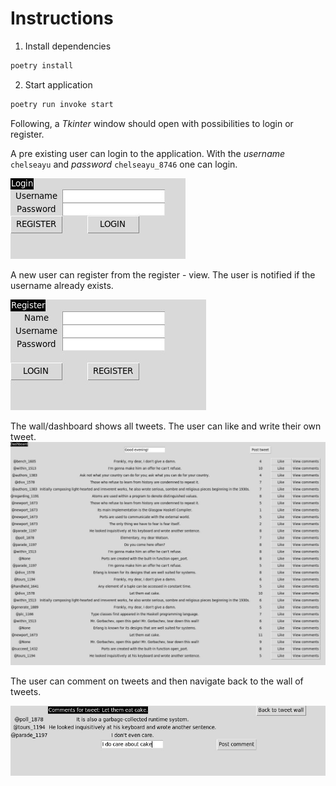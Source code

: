 # Instructions 

1. Install dependencies

```bash
poetry install
```

2. Start application 

```bash
poetry run invoke start
```

Following, a *Tkinter* window should open with possibilities to login or register. 

A pre existing user can login to the application. With the *username* ``` chelseayu ``` and *password* ``` chelseayu_8746 ``` one can login.

![](./images/login_view.jpg)


A new user can register from the register - view. The user is notified if the username already exists.

![](.//images/reqister_view.jpg)

The wall/dashboard shows all tweets. The user can like and write their own tweet. 
![](./images/dashboard_view.jpg)

The user can comment on tweets and then navigate back to the wall of tweets.

![](./images/comment_view.jpg)
